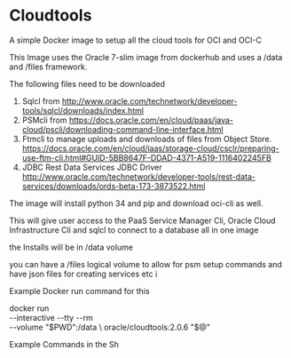 # Cloudtools
A simple Docker image to setup all the cloud tools for OCI and OCI-C

This Image uses the Oracle 7-slim image from dockerhub and uses a /data and /files framework.

The following files need to be downloaded 

1. Sqlcl from http://www.oracle.com/technetwork/developer-tools/sqlcl/downloads/index.html
2. PSMcli from https://docs.oracle.com/en/cloud/paas/java-cloud/pscli/downloading-command-line-interface.html
3. Ftmcli to manage uploads and downloads of files from Object Store.
https://docs.oracle.com/en/cloud/iaas/storage-cloud/csclr/preparing-use-ftm-cli.html#GUID-5BB8647F-DDAD-4371-A519-1116402245FB
4. JDBC Rest Data Services JDBC Driver 
http://www.oracle.com/technetwork/developer-tools/rest-data-services/downloads/ords-beta-173-3873522.html

The image will install python 34 and pip and download oci-cli as well.

This will give user access to the PaaS Service Manager Cli, Oracle Cloud Infrastructure Cli and sqlcl to connect to a database all in one image

the Installs will be in /data volume 

you can have a /files logical volume to allow for psm setup commands and have json files for creating services etc
i

Example Docker run command for this 


docker run \
  --interactive --tty --rm \
  --volume "$PWD":/data \
  oracle/cloudtools:2.0.6 "$@"

Example Commands in the Sh

# 
